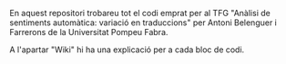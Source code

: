 En aquest repositori trobareu tot el codi emprat per al TFG "Anàlisi de sentiments automàtica: variació en traduccions" per Antoni Belenguer i Farrerons  de la Universitat Pompeu Fabra.

A l'apartar "Wiki" hi ha una explicació per a cada bloc de codi.
